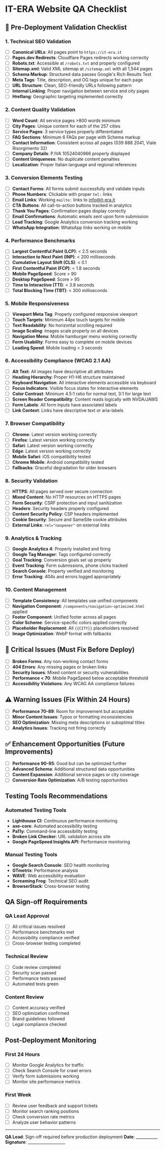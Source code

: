 # IT-ERA Website QA Checklist

## 🎯 Pre-Deployment Validation Checklist

### 1. Technical SEO Validation
- [ ] **Canonical URLs**: All pages point to `https://it-era.it`
- [ ] **Pages.dev Redirects**: Cloudflare Pages redirects working correctly
- [ ] **Robots.txt**: Accessible at `/robots.txt` and properly configured
- [ ] **Sitemap.xml**: Valid XML sitemap at `/sitemap.xml` with all 1,544 pages
- [ ] **Schema Markup**: Structured data passes Google's Rich Results Test
- [ ] **Meta Tags**: Title, description, and OG tags unique for each page
- [ ] **URL Structure**: Clean, SEO-friendly URLs following pattern
- [ ] **Internal Linking**: Proper navigation between service and city pages
- [ ] **Hreflang**: Geographic targeting implemented correctly

### 2. Content Quality Validation
- [ ] **Word Count**: All service pages >800 words minimum
- [ ] **City Pages**: Unique content for each of the 257 cities
- [ ] **Service Pages**: 3 service types properly differentiated
- [ ] **FAQ Sections**: Minimum 6 FAQs per page with Schema markup
- [ ] **Contact Information**: Consistent across all pages (039 888 2041, Viale Risorgimento 32)
- [ ] **Company Details**: P.IVA 10524040966 properly displayed
- [ ] **Content Uniqueness**: No duplicate content penalties
- [ ] **Localization**: Proper Italian language and regional references

### 3. Conversion Elements Testing
- [ ] **Contact Forms**: All forms submit successfully and validate inputs
- [ ] **Phone Numbers**: Clickable with proper `tel:` links
- [ ] **Email Links**: Working `mailto:` links to info@it-era.it
- [ ] **CTA Buttons**: All call-to-action buttons tracked in analytics
- [ ] **Thank You Pages**: Confirmation pages display correctly
- [ ] **Email Confirmations**: Automatic emails sent upon form submission
- [ ] **Lead Tracking**: Google Analytics conversion tracking working
- [ ] **WhatsApp Integration**: WhatsApp links working on mobile

### 4. Performance Benchmarks
- [ ] **Largest Contentful Paint (LCP)**: < 2.5 seconds
- [ ] **Interaction to Next Paint (INP)**: < 200 milliseconds
- [ ] **Cumulative Layout Shift (CLS)**: < 0.1
- [ ] **First Contentful Paint (FCP)**: < 1.8 seconds
- [ ] **Mobile PageSpeed**: Score > 90
- [ ] **Desktop PageSpeed**: Score > 95
- [ ] **Time to Interactive (TTI)**: < 3.8 seconds
- [ ] **Total Blocking Time (TBT)**: < 300 milliseconds

### 5. Mobile Responsiveness
- [ ] **Viewport Meta Tag**: Properly configured responsive viewport
- [ ] **Touch Targets**: Minimum 44px touch targets for mobile
- [ ] **Text Readability**: No horizontal scrolling required
- [ ] **Image Scaling**: Images scale properly on all devices
- [ ] **Navigation Menu**: Mobile hamburger menu working correctly
- [ ] **Form Usability**: Forms easy to complete on mobile devices
- [ ] **Loading Speed**: Mobile loading < 3 seconds

### 6. Accessibility Compliance (WCAG 2.1 AA)
- [ ] **Alt Text**: All images have descriptive alt attributes
- [ ] **Heading Hierarchy**: Proper H1-H6 structure maintained
- [ ] **Keyboard Navigation**: All interactive elements accessible via keyboard
- [ ] **Focus Indicators**: Visible focus states for interactive elements
- [ ] **Color Contrast**: Minimum 4.5:1 ratio for normal text, 3:1 for large text
- [ ] **Screen Reader Compatibility**: Content reads logically with NVDA/JAWS
- [ ] **Form Labels**: All form inputs have associated labels
- [ ] **Link Context**: Links have descriptive text or aria-labels

### 7. Browser Compatibility
- [ ] **Chrome**: Latest version working correctly
- [ ] **Firefox**: Latest version working correctly
- [ ] **Safari**: Latest version working correctly
- [ ] **Edge**: Latest version working correctly
- [ ] **Mobile Safari**: iOS compatibility tested
- [ ] **Chrome Mobile**: Android compatibility tested
- [ ] **Fallbacks**: Graceful degradation for older browsers

### 8. Security Validation
- [ ] **HTTPS**: All pages served over secure connection
- [ ] **Mixed Content**: No HTTP resources on HTTPS pages
- [ ] **Form Security**: CSRF protection and input sanitization
- [ ] **Headers**: Security headers properly configured
- [ ] **Content Security Policy**: CSP headers implemented
- [ ] **Cookie Security**: Secure and SameSite cookie attributes
- [ ] **External Links**: `rel="noopener"` on external links

### 9. Analytics & Tracking
- [ ] **Google Analytics 4**: Properly installed and firing
- [ ] **Google Tag Manager**: Tags configured correctly
- [ ] **Goal Tracking**: Conversion goals set up properly
- [ ] **Event Tracking**: Form submissions, phone clicks tracked
- [ ] **Search Console**: Property verified and monitoring
- [ ] **Error Tracking**: 404s and errors logged appropriately

### 10. Content Management
- [ ] **Template Consistency**: All templates use unified components
- [ ] **Navigation Component**: `/components/navigation-optimized.html` applied
- [ ] **Footer Component**: Unified footer across all pages
- [ ] **Color Scheme**: Service-specific colors applied correctly
- [ ] **Placeholder Replacement**: All `{{CITY}}` placeholders resolved
- [ ] **Image Optimization**: WebP format with fallbacks

## 🚨 Critical Issues (Must Fix Before Deploy)
- [ ] **Broken Forms**: Any non-working contact forms
- [ ] **404 Errors**: Any missing pages or broken links
- [ ] **Security Issues**: Mixed content or security vulnerabilities
- [ ] **Performance < 70**: Mobile PageSpeed below acceptable threshold
- [ ] **Accessibility Violations**: Any WCAG AA compliance failures

## ⚠️ Warning Issues (Fix Within 24 Hours)
- [ ] **Performance 70-89**: Room for improvement but acceptable
- [ ] **Minor Content Issues**: Typos or formatting inconsistencies
- [ ] **SEO Optimization**: Missing meta descriptions or suboptimal titles
- [ ] **Analytics Issues**: Tracking not firing correctly

## ✅ Enhancement Opportunities (Future Improvements)
- [ ] **Performance 90-95**: Good but can be optimized further
- [ ] **Advanced Schema**: Additional structured data opportunities
- [ ] **Content Expansion**: Additional service pages or city coverage
- [ ] **Conversion Rate Optimization**: A/B testing opportunities

## Testing Tools Recommendations

### Automated Testing Tools
- **Lighthouse CI**: Continuous performance monitoring
- **axe-core**: Automated accessibility testing
- **Pa11y**: Command-line accessibility testing
- **Broken Link Checker**: URL validation across site
- **Google PageSpeed Insights API**: Performance monitoring

### Manual Testing Tools
- **Google Search Console**: SEO health monitoring
- **GTmetrix**: Performance analysis
- **WAVE**: Web accessibility evaluation
- **Screaming Frog**: Technical SEO audit
- **BrowserStack**: Cross-browser testing

## QA Sign-off Requirements

### QA Lead Approval
- [ ] All critical issues resolved
- [ ] Performance benchmarks met
- [ ] Accessibility compliance verified
- [ ] Cross-browser testing completed

### Technical Review
- [ ] Code review completed
- [ ] Security scan passed
- [ ] Performance tests passed
- [ ] Automated tests green

### Content Review
- [ ] Content accuracy verified
- [ ] SEO optimization confirmed
- [ ] Brand guidelines followed
- [ ] Legal compliance checked

## Post-Deployment Monitoring

### First 24 Hours
- [ ] Monitor Google Analytics for traffic
- [ ] Check Search Console for crawl errors
- [ ] Verify form submissions working
- [ ] Monitor site performance metrics

### First Week
- [ ] Review user feedback and support tickets
- [ ] Monitor search ranking positions
- [ ] Check conversion rate metrics
- [ ] Analyze user behavior patterns

---

**QA Lead**: Sign-off required before production deployment
**Date**: ___________
**Signature**: ___________________